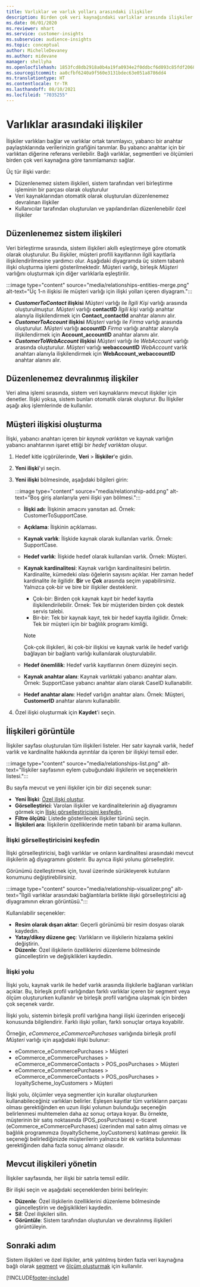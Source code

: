 ```yaml
---
title: Varlıklar ve varlık yolları arasındaki ilişkiler
description: Birden çok veri kaynağındaki varlıklar arasında ilişkiler oluşturun ve bunları yönetin.
ms.date: 06/01/2020
ms.reviewer: mhart
ms.service: customer-insights
ms.subservice: audience-insights
ms.topic: conceptual
author: MichelleDevaney
ms.author: midevane
manager: shellyha
ms.openlocfilehash: 1853fcd8db2918a0b4a19fa0934e2f0ddbcf6d093c85fdf2068a13f954035dec
ms.sourcegitcommit: aa0cfbf6240a9f560e3131bdec63e051a8786dd4
ms.translationtype: HT
ms.contentlocale: tr-TR
ms.lasthandoff: 08/10/2021
ms.locfileid: "7035255"
---
```

# <a name="relationships-between-entities"></a>Varlıklar arasındaki ilişkiler

İlişkiler varlıkları bağlar ve varlıklar ortak tanımlayıcı, yabancı bir anahtar paylaştıklarında verilerinizin grafiğini tanımlar. Bu yabancı anahtar için bir varlıktan diğerine referans verilebilir. Bağlı varlıklar, segmentleri ve ölçümleri birden çok veri kaynağına göre tanımlamanızı sağlar.

Üç tür ilişki vardır: 
- Düzenlenemez sistem ilişkileri, sistem tarafından veri birleştirme işleminin bir parçası olarak oluşturulur
- Veri kaynaklarından otomatik olarak oluşturulan düzenlenemez devralınan ilişkiler 
- Kullanıcılar tarafından oluşturulan ve yapılandırılan düzenlenebilir özel ilişkiler

## <a name="non-editable-system-relationships"></a>Düzenlenemez sistem ilişkileri

Veri birleştirme sırasında, sistem ilişkileri akıllı eşleştirmeye göre otomatik olarak oluşturulur. Bu ilişkiler, müşteri profili kayıtlarının ilgili kayıtlarla ilişkilendirilmesine yardımcı olur. Aşağıdaki diyagramda üç sistem tabanlı ilişki oluşturma işlemi gösterilmektedir. Müşteri varlığı, birleşik *Müşteri* varlığını oluşturmak için diğer varlıklarla eşleştirilir.

:::image type="content" source="media/relationships-entities-merge.png" alt-text="Üç 1-n ilişkisi ile müşteri varlığı için ilişki yolları içeren diyagram.":::

- ***CustomerToContact* ilişkisi** *Müşteri* varlığı ile *İlgili Kişi* varlığı arasında oluşturulmuştur. *Müşteri* varlığı **contactID** *İlgili kişi* varlığı anahtar alanıyla ilişkilendirmek için **Contact_contactId** anahtar alanını alır.
- ***CustomerToAccount* ilişkisi** *Müşteri* varlığı ile *Firma* varlığı arasında oluşturulur. *Müşteri* varlığı **accountID** *Firma* varlığı anahtar alanıyla ilişkilendirmek için **Account_accountID** anahtar alanını alır.
- ***CustomerToWebAccount* ilişkisi** *Müşteri* varlığı ile *WebAccount* varlığı arasında oluşturulur. *Müşteri* varlığı **webaccountID** *WebAccount* varlık anahtarı alanıyla ilişkilendirmek için **WebAccount_webaccountID** anahtar alanını alır.

## <a name="non-editable-inherited-relationships"></a>Düzenlenemez devralınmış ilişkiler

Veri alma işlemi sırasında, sistem veri kaynaklarını mevcut ilişkiler için denetler. İlişki yoksa, sistem bunları otomatik olarak oluşturur. Bu İlişkiler aşağı akış işlemlerinde de kullanılır.

## <a name="create-a-custom-relationship"></a>Müşteri ilişkisi oluşturma

İlişki, yabancı anahtarı içeren bir *kaynak varlıktan* ve kaynak varlığın yabancı anahtarının işaret ettiği bir *hedef varlıktan* oluşur. 

1. Hedef kitle içgörülerinde, **Veri** > **İlişkiler**'e gidin.

2. **Yeni ilişki**'yi seçin.

3. **Yeni ilişki** bölmesinde, aşağıdaki bilgileri girin:

   :::image type="content" source="media/relationship-add.png" alt-text="Boş giriş alanlarıyla yeni ilişki yan bölmesi.":::

   - **İlişki adı**: İlişkinin amacını yansıtan ad. Örnek: CustomerToSupportCase.
   - **Açıklama**: İlişkinin açıklaması.
   - **Kaynak varlık**: İlişkide kaynak olarak kullanılan varlık. Örnek: SupportCase.
   - **Hedef varlık**: İlişkide hedef olarak kullanılan varlık. Örnek: Müşteri.
   - **Kaynak kardinalitesi**: Kaynak varlığın kardinalitesini belirtin. Kardinalite, kümedeki olası öğelerin sayısını açıklar. Her zaman hedef kardinalite ile ilgilidir. **Bir** ve **Çok** arasında seçim yapabilirsiniz. Yalnızca çok-bir ve bire bir ilişkiler desteklenir.  
     - Çok-bir: Birden çok kaynak kayıt bir hedef kayıtla ilişkilendirilebilir. Örnek: Tek bir müşteriden birden çok destek servis talebi.
     - Bir-bir: Tek bir kaynak kayıt, tek bir hedef kayıtla ilgilidir. Örnek: Tek bir müşteri için bir bağlılık programı kimliği.

     > [!NOTE]
     > Çok-çok ilişkileri, iki çok-bir ilişkisi ve kaynak varlık ile hedef varlığı bağlayan bir bağlantı varlığı kullanılarak oluşturulabilir.

   - **Hedef önemlilik**: Hedef varlık kayıtlarının önem düzeyini seçin. 
   - **Kaynak anahtar alanı**: Kaynak varlıktaki yabancı anahtar alanı. Örnek: SupportCase yabancı anahtar alanı olarak CaseID kullanabilir.
   - **Hedef anahtar alanı**: Hedef varlığın anahtar alanı. Örnek: Müşteri, **CustomerID** anahtar alanını kullanabilir.

4. Özel ilişki oluşturmak için **Kaydet**'i seçin.

## <a name="view-relationships"></a>İlişkileri görüntüle

İlişkiler sayfası oluşturulan tüm ilişkileri listeler. Her satır kaynak varlık, hedef varlık ve kardinalite hakkında ayrıntılar da içeren bir ilişkiyi temsil eder. 

:::image type="content" source="media/relationships-list.png" alt-text="İlişkiler sayfasının eylem çubuğundaki ilişkilerin ve seçeneklerin listesi.":::

Bu sayfa mevcut ve yeni ilişkiler için bir dizi seçenek sunar: 
- **Yeni İlişki**: [Özel ilişki oluştur](#create-a-custom-relationship).
- **Görselleştirici**: Varolan ilişkiler ve kardinalitelerinin ağ diyagramını görmek için [İlişki görselleştiricisini keşfedin](#explore-the-relationship-visualizer).
- **Filtre ölçütü**: Listede gösterilecek ilişkiler türünü seçin.
- **İlişkileri ara**: İlişkilerin özelliklerinde metin tabanlı bir arama kullanın.

### <a name="explore-the-relationship-visualizer"></a>İlişki görselleştiricisini keşfedin

İlişki görselleştiricisi, bağlı varlıklar ve onların kardinalitesi arasındaki mevcut ilişkilerin ağ diyagramını gösterir. Bu ayrıca ilişki yolunu görselleştirir.

Görünümü özelleştirmek için, tuval üzerinde sürükleyerek kutuların konumunu değiştirebilirsiniz.

:::image type="content" source="media/relationship-visualizer.png" alt-text="İlgili varlıklar arasındaki bağlantılarla birlikte ilişki görselleştiricisi ağ diyagramının ekran görüntüsü.":::

Kullanılabilir seçenekler: 
- **Resim olarak dışarı aktar**: Geçerli görünümü bir resim dosyası olarak kaydedin.
- **Yatay/dikey düzene geç**: Varlıkların ve ilişkilerin hizalama şeklini değiştirin.
- **Düzenle**: Özel ilişkilerin özelliklerini düzenleme bölmesinde güncelleştirin ve değişiklikleri kaydedin.

### <a name="relationship-path"></a>İlişki yolu

İlişki yolu, kaynak varlık ile hedef varlık arasında ilişkilerle bağlanan varlıkları açıklar. Bu, birleşik profil varlığından farklı varlıklar içeren bir segment veya ölçüm oluştururken kullanılır ve birleşik profil varlığına ulaşmak için birden çok seçenek vardır.

İlişki yolu, sistemin birleşik profil varlığına hangi ilişki üzerinden erişeceği konusunda bilgilendirir. Farklı ilişki yolları, farklı sonuçlar ortaya koyabilir.

Örneğin, *eCommerce_eCommercePurchases* varlığında birleşik profil *Müşteri* varlığı için aşağıdaki ilişki bulunur:

- eCommerce_eCommercePurchases > Müşteri
- eCommerce_eCommercePurchases > eCommerce_eCommerceContacts > POS_posPurchases > Müşteri
- eCommerce_eCommercePurchases > eCommerce_eCommerceContacts > POS_posPurchases > loyaltyScheme_loyCustomers > Müşteri 

İlişki yolu, ölçümler veya segmentler için kurallar oluştururken kullanabileceğiniz varlıkları belirler. Eşleşen kayıtlar tüm varlıkların parçası olması gerektiğinden en uzun ilişki yolunun bulunduğu seçeneğin belirlenmesi muhtemelen daha az sonuç ortaya koyar. Bu örnekte, müşterinin bir satış noktasında (POS_posPurchases) e-ticaret (eCommerce_eCommercePurchases) üzerinden mal satın almış olması ve bağlılık programımıza (loyaltyScheme_loyCustomers) katılması gerekir. İlk seçeneği belirlediğinizde müşterilerin yalnızca bir ek varlıkta bulunması gerektiğinden daha fazla sonuç almanız olasıdır.

## <a name="manage-existing-relationships"></a>Mevcut ilişkileri yönetin 

İlişkiler sayfasında, her ilişki bir satırla temsil edilir. 

Bir ilişki seçin ve aşağıdaki seçeneklerden birini belirleyin: 
 
- **Düzenle**: Özel ilişkilerin özelliklerini düzenleme bölmesinde güncelleştirin ve değişiklikleri kaydedin.
- **Sil**: Özel ilişkileri silin.
- **Görüntüle**: Sistem tarafından oluşturulan ve devralınmış ilişkileri görüntüleyin. 

## <a name="next-step"></a>Sonraki adım

Sistem ilişkileri ve özel ilişkiler, artık yalıtılmış birden fazla veri kaynağına bağlı olarak [segment](segments.md) ve [ölçüm oluşturmak](measures.md) için kullanılır.

[!INCLUDE[footer-include](../includes/footer-banner.md)]
